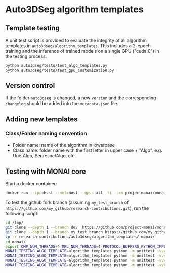 # Auto3DSeg algorithm templates

## Template testing

A unit test script is provided to evaluate the integrity of all algorithm templates in `auto3dseg/algorithm_templates`. This includes a 2-epoch training and the inference of trained models on a single GPU ("cuda:0") in the testing process.


```
python auto3dseg/tests/test_algo_templates.py
python auto3dseg/tests/test_gpu_customization.py
```

## Version control

If the folder `auto3dseg` is changed, a new `version` and the corresponding `changelog` should be added into the `metadata.json` file.

## Adding new templates

### Class/Folder naming convention

- Folder name: name of the algorithm in lowercase
- Class name: folder name with the first letter in upper case + "Algo". e.g. UnetAlgo, SegresnetAlgo, etc.

## Testing with MONAI core

Start a docker container:

```bash
docker run --ipc=host --net=host --gpus all -ti --rm projectmonai/monai
```

To test the github fork branch (assuming `my_test_branch` of `https://github.com/my_github/research-contributions.git`),
run the following script:
```bash
cd /tmp/
git clone --depth 1 --branch dev  https://github.com/project-monai/monai.git
git clone --depth 1 --branch my_test_branch https://github.com/my_github/research-contributions.git
cp -r research-contributions/auto3dseg/algorithm_templates/ monai/
cd monai/
export OMP_NUM_THREADS=4 MKL_NUM_THREADS=4 PROTOCOL_BUFFERS_PYTHON_IMPLEMENTATION=python
MONAI_TESTING_ALGO_TEMPLATE=algorithm_templates python -m unittest -vvv tests.test_auto3dseg_ensemble
MONAI_TESTING_ALGO_TEMPLATE=algorithm_templates python -m unittest -vvv tests.test_auto3dseg_hpo
MONAI_TESTING_ALGO_TEMPLATE=algorithm_templates python -m unittest -vvv tests.test_integration_autorunner
MONAI_TESTING_ALGO_TEMPLATE=algorithm_templates python -m unittest -vvv tests.test_integration_gpu_customization
```
